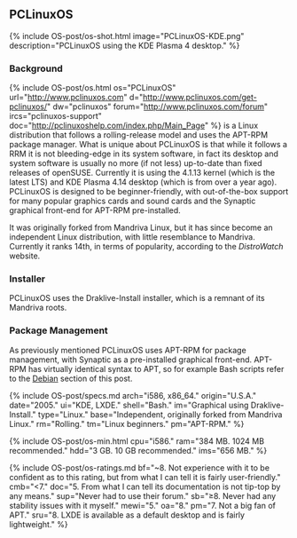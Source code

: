 ## PCLinuxOS
{% include OS-post/os-shot.html image="PCLinuxOS-KDE.png" description="PCLinuxOS using the KDE Plasma 4 desktop." %}

### Background
{% include OS-post/os.html os="PCLinuxOS" url="http://www.pclinuxos.com" d="http://www.pclinuxos.com/get-pclinuxos/" dw="pclinuxos" forum="http://www.pclinuxos.com/forum" ircs="pclinuxos-support" doc="http://pclinuxoshelp.com/index.php/Main_Page" %} is a Linux distribution that follows a rolling-release model and uses the APT-RPM package manager. What is unique about PCLinuxOS is that while it follows a RRM it is not bleeding-edge in its system software, in fact its desktop and system software is usually no more (if not less) up-to-date than fixed releases of openSUSE. Currently it is using the 4.1.13 kernel (which is the latest LTS) and KDE Plasma 4.14 desktop (which is from over a year ago). PCLinuxOS is designed to be beginner-friendly, with out-of-the-box support for many popular graphics cards and sound cards and the Synaptic graphical front-end for APT-RPM pre-installed.

It was originally forked from Mandriva Linux, but it has since become an independent Linux distribution, with little resemblance to Mandriva. Currently it ranks 14th, in terms of popularity, according to the *DistroWatch* website.

### Installer
PCLinuxOS uses the Draklive-Install installer, which is a remnant of its Mandriva roots.

### Package Management
As previously mentioned PCLinuxOS uses APT-RPM for package management, with Synaptic as a pre-installed graphical front-end. APT-RPM has virtually identical syntax to APT, so for example Bash scripts refer to the [Debian](#debian) section of this post.

{% include OS-post/specs.md arch="i586, x86_64." origin="U.S.A." date="2005." ui="KDE, LXDE." shell="Bash." im="Graphical using Draklive-Install." type="Linux." base="Independent, originally forked from Mandriva Linux." rm="Rolling." tm="Linux beginners." pm="APT-RPM." %}

{% include OS-post/os-min.html cpu="i586." ram="384 MB. 1024 MB recommended." hdd="3 GB. 10 GB recommended." ims="656 MB." %}

{% include OS-post/os-ratings.md bf="~8. Not experience with it to be confident as to this rating, but from what I can tell it is fairly user-friendly." cmb="&lt;7." doc="5. From what I can tell its documentation is not tip-top by any means." sup="Never had to use their forum." sb="&geq;8. Never had any stability issues with it myself." mewi="5." oa="8." pm="7. Not a big fan of APT." sru="8. LXDE is available as a default desktop and is fairly lightweight." %}
